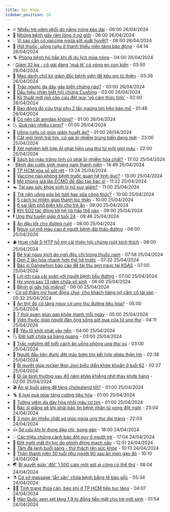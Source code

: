 ```yaml
---
title: Sức khỏe
sidebar_position: 10
---
```


<!-- vnexpress-suc-khoe:START -->
- 🔥 [Nhiều trẻ viêm phổi do nắng nóng kéo dài](https://vnexpress.net/nhieu-tre-viem-phoi-do-nang-nong-keo-dai-4739077.html) - 06:00 26/04/2024
- 🥰 [Những bệnh gây rậm lông ở nữ giới](https://vnexpress.net/nhung-benh-gay-ram-long-o-nu-gioi-4739074.html) - 06:00 26/04/2024
- 💡 [Vì sao cần có vaccine ngừa sốt xuất huyết?](https://vnexpress.net/vi-sao-can-co-vaccine-ngua-sot-xuat-huyet-4730509.html) - 06:00 26/04/2024
- 🤗 [Hút thuốc, uống rượu ở thanh thiếu niên tăng báo động](https://vnexpress.net/hut-thuoc-uong-ruou-o-thanh-thieu-nien-tang-bao-dong-4739186.html) - 04:14 26/04/2024
- 🪜 [Phòng bệnh hô hấp khi đi du lịch mùa nóng](https://vnexpress.net/phong-benh-ho-hap-khi-di-du-lich-mua-nong-4739091.html) - 04:00 26/04/2024
- 🕯 [Giảm 32 kg - cô gái dáng &#39;quả lê&#39; có vòng eo con kiến](https://vnexpress.net/giam-32-kg-co-gai-dang-qua-le-co-vong-eo-con-kien-4738250.html) - 03:50 26/04/2024
- 🤭 [Mạo danh chữ ký giám đốc bệnh viện để kêu gọi từ thiện](https://vnexpress.net/mao-danh-chu-ky-giam-doc-benh-vien-de-keu-goi-tu-thien-4739060.html) - 03:39 26/04/2024
- 👀 [Trào ngược dạ dày gây biến chứng nào?](https://vnexpress.net/trao-nguoc-da-day-gay-bien-chung-nao-4739067.html) - 03:00 26/04/2024
- 🌋 [Dấu hiệu nhận biết hội chứng Cushing](https://vnexpress.net/dau-hieu-nhan-biet-hoi-chung-cushing-4738977.html) - 03:00 26/04/2024
- 🫶 [Kỹ thuật mới mổ cấp cứu đột quỵ &#39;vô cảm thức tỉnh&#39;](https://vnexpress.net/ky-thuat-moi-mo-cap-cuu-dot-quy-vo-cam-thuc-tinh-4738974.html) - 02:00 26/04/2024
- 🦆 [Báo động đỏ cứu thai phụ 2 lần ngừng tim trên bàn mổ](https://vnexpress.net/bao-dong-do-cuu-thai-phu-2-lan-ngung-tim-tren-ban-mo-4739045.html) - 01:48 26/04/2024
- 🚀 [Có nên cắt amidan không?](https://vnexpress.net/co-nen-cat-amidan-khong-4738975.html) - 01:00 26/04/2024
- 🌜 [Quả nào nhiều canxi?](https://vnexpress.net/qua-nao-nhieu-canxi-4738852.html) - 01:00 26/04/2024
- 🧰 [Uống rượu có giúp giảm huyết áp?](https://vnexpress.net/uong-ruou-co-giup-giam-huyet-ap-4738828.html) - 01:00 26/04/2024
- 💫 [Cắt môi hình trái tim, cô gái bị nhiễm trùng biến dạng mặt](https://vnexpress.net/cat-moi-hinh-trai-tim-co-gai-bi-nhiem-trung-bien-dang-mat-4738629.html) - 23:00 25/04/2024
- 🌝 [Xét nghiệm kết hợp AI phát hiện ung thư từ một giọt máu](https://vnexpress.net/xet-nghiem-ket-hop-ai-phat-hien-ung-thu-tu-mot-giot-mau-4738941.html) - 22:00 25/04/2024
- 🗽 [Sách bò màu trắng tinh có phải bị nhiễm hóa chất?](https://vnexpress.net/sach-bo-mau-trang-tinh-co-phai-bi-nhiem-hoa-chat-4738723.html) - 17:02 25/04/2024
- 🕯 [Bệnh dại cướp sinh mạng nam thanh niên](https://vnexpress.net/benh-dai-cuop-sinh-mang-nam-thanh-nien-4738976.html) - 14:49 25/04/2024
- 🦅 [TP HCM xóa sổ sốt rét](https://vnexpress.net/tp-hcm-xoa-so-sot-ret-4738681.html) - 13:24 25/04/2024
- 🦆 [Vaccine nào phòng bệnh trước quan hệ tình dục?](https://vnexpress.net/vaccine-nao-phong-benh-truoc-quan-he-tinh-duc-4738854.html) - 13:00 25/04/2024
- 🎊 [Mở phòng giả lập ECMO để đào tạo bác sĩ](https://vnexpress.net/mo-phong-gia-lap-ecmo-de-dao-tao-bac-si-4738663.html) - 11:22 25/04/2024
- 🏊 [Tại sao sức khỏe sinh lý nữ suy giảm?](https://vnexpress.net/tai-sao-suc-khoe-sinh-ly-nu-suy-giam-4738664.html) - 11:00 25/04/2024
- 📝 [Trẻ nên uống sữa bò tươi hay sữa công thức?](https://vnexpress.net/tre-nen-uong-sua-bo-tuoi-hay-sua-cong-thuc-4738786.html) - 10:00 25/04/2024
- 💯 [5 cách tự nhiên giúp thanh lọc thận](https://vnexpress.net/5-cach-tu-nhien-giup-thanh-loc-than-4738503.html) - 10:00 25/04/2024
- 🌊 [6 sai lầm phổ biến khi cho trẻ ăn](https://vnexpress.net/6-sai-lam-pho-bien-khi-cho-tre-an-4738580.html) - 09:00 25/04/2024
- 🚀 [Khí SO2 tác động tới hệ hô hấp thế nào](https://vnexpress.net/khi-so2-tac-dong-toi-he-ho-hap-the-nao-4738572.html) - 09:00 25/04/2024
- 🕴 [Ung thư tuyến giáp ở tuổi 24](https://vnexpress.net/ung-thu-tuyen-giap-o-tuoi-24-4738799.html) - 08:48 25/04/2024
- 🗽 [Ăn đậu tốt cho đường ruột](https://vnexpress.net/an-dau-tot-cho-duong-ruot-4738708.html) - 08:00 25/04/2024
- 🎡 [Nguy cơ mỡ máu cao ở người bệnh đái tháo đường](https://vnexpress.net/nguy-co-mo-mau-cao-o-nguoi-benh-dai-thao-duong-4738559.html) - 08:00 25/04/2024
- ⛽️ [Hoạt chất 5-HTP hỗ trợ cải thiện hội chứng ruột kích thích](https://vnexpress.net/hoat-chat-5-htp-ho-tro-cai-thien-hoi-chung-ruot-kich-thich-4738279.html) - 08:00 25/04/2024
- 🦆 [Bé trai nguy kịch do ngộ độc chì trong thuốc nam](https://vnexpress.net/be-trai-nguy-kich-do-ngo-doc-chi-trong-thuoc-nam-4738761.html) - 07:58 25/04/2024
- 🤩 [Gen Z lão hóa nhanh hơn thế hệ trước](https://vnexpress.net/gen-z-lao-hoa-nhanh-hon-the-he-truoc-4738693.html) - 07:32 25/04/2024
- 🦒 [Bác sĩ Gangwhoo báo cáo đề tài thu gọn ngực tại KSAS](https://vnexpress.net/bac-si-gangwhoo-bao-cao-de-tai-thu-gon-nguc-tai-ksas-4738716.html) - 07:00 25/04/2024
- 💫 [Lợi ích của cải xoăn với người bệnh tiểu đường](https://vnexpress.net/loi-ich-cua-cai-xoan-voi-nguoi-benh-tieu-duong-4738409.html) - 07:00 25/04/2024
- 🐘 [Hy vọng sau 13 năm chữa vô sinh](https://vnexpress.net/hy-vong-sau-13-nam-chua-vo-sinh-4738561.html) - 06:00 25/04/2024
- 🚀 [Bệnh gì gây hôi miệng?](https://vnexpress.net/benh-gi-gay-hoi-mieng-4737606.html) - 06:00 25/04/2024
- 🕯 [Cơ sở thẩm mỹ hoạt động chui, cho khách hàng nợ cầm cố tài sản](https://vnexpress.net/co-so-tham-my-hoat-dong-chui-cho-khach-hang-no-cam-co-tai-san-4738562.html) - 05:32 25/04/2024
- 🦏 [Ăn thịt đỏ có tăng nguy cơ ung thư đường tiêu hóa?](https://vnexpress.net/an-thit-do-co-tang-nguy-co-ung-thu-duong-tieu-hoa-4738577.html) - 05:00 25/04/2024
- 🦄 [7 thói quen giúp gan khỏe mạnh mỗi ngày](https://vnexpress.net/7-thoi-quen-giup-gan-khoe-manh-moi-ngay-4738553.html) - 05:00 25/04/2024
- 🦒 [Viên thuốc giúp người đàn ông sống sót qua cửa tử ung thư](https://vnexpress.net/vien-thuoc-giup-nguoi-dan-ong-song-sot-qua-cua-tu-ung-thu-4738643.html) - 04:11 25/04/2024
- 👨‍🏫 [Yếu tố khởi phát vảy nến](https://vnexpress.net/yeu-to-khoi-phat-vay-nen-4738549.html) - 04:00 25/04/2024
- 🌜 [Đặt lưới chữa sa bàng quang](https://vnexpress.net/dat-luoi-chua-sa-bang-quang-4738556.html) - 03:00 25/04/2024
- 🚀 [Trắc nghiệm để biết cách ăn uống phòng ung thư vú](https://vnexpress.net/trac-nghiem-de-biet-cach-an-uong-phong-ung-thu-vu-4738498.html) - 03:00 25/04/2024
- 💃 [Người đầu tiên được đặt máy bơm tim kết hợp ghép thận lợn](https://vnexpress.net/nguoi-dau-tien-duoc-dat-may-bom-tim-ket-hop-ghep-than-lon-4738576.html) - 02:38 25/04/2024
- 💯 [Bí quyết giúp rocker Bon Jovi biểu diễn khỏe khoắn ở tuổi 62](https://vnexpress.net/bi-quyet-giup-rocker-bon-jovi-bieu-dien-khoe-khoan-o-tuoi-62-4738439.html) - 02:27 25/04/2024
- 🤔 [Đi lại bình thường sau 40 năm khập khiễng nhờ thay khớp háng](https://vnexpress.net/di-lai-binh-thuong-sau-40-nam-khap-khieng-nho-thay-khop-hang-4738543.html) - 02:00 25/04/2024
- 🎬 [Ăn gì buổi sáng để tăng cholesterol tốt?](https://vnexpress.net/an-gi-buoi-sang-de-tang-cholesterol-tot-4738458.html) - 01:00 25/04/2024
- 🪜 [8 loại quả giúp tăng cường tiêu hóa](https://vnexpress.net/8-loai-qua-giup-tang-cuong-tieu-hoa-4738380.html) - 01:00 25/04/2024
- 🦣 [Tưởng viêm dạ dày hóa nhồi máu cơ tim](https://vnexpress.net/tuong-viem-da-day-hoa-nhoi-mau-co-tim-4738117.html) - 01:00 25/04/2024
- 🧐 [Bác sĩ giằng xé khi phải báo tin bệnh nhân tử vong đột ngột](https://vnexpress.net/bac-si-giang-xe-khi-phai-bao-tin-benh-nhan-tu-vong-dot-ngot-4735247.html) - 23:04 24/04/2024
- 🤡 [3 món ăn nhiều chất xơ giúp ngừa ung thư đại tràng](https://vnexpress.net/3-mon-an-nhieu-chat-xo-giup-ngua-ung-thu-dai-trang-4737970.html) - 22:03 24/04/2024
- 👍 [Sơ cứu khi bị đụng dập chi, bong gân](https://vnexpress.net/so-cuu-khi-bi-dung-dap-chi-bong-gan-4737980.html) - 18:00 24/04/2024
- 💡 [Các triệu chứng cảnh báo đột quỵ ở người trẻ](https://vnexpress.net/cac-trieu-chung-canh-bao-dot-quy-o-nguoi-tre-4738360.html) - 17:04 24/04/2024
- 💯 [Đột ngột mất thị lực do phình động mạch não](https://vnexpress.net/dot-ngot-mat-thi-luc-do-phinh-dong-mach-nao-4738312.html) - 12:51 24/04/2024
- 🧠 [Tắm đá lạnh buổi sáng - thử thách rèn sức khỏe](https://vnexpress.net/tam-da-lanh-buoi-sang-thu-thach-ren-suc-khoe-4734882.html) - 10:13 24/04/2024
- 🎡 [Thận thanh niên 30 tuổi như người 90 sau ăn men gạo đỏ](https://vnexpress.net/than-thanh-nien-30-tuoi-nhu-nguoi-90-sau-an-men-gao-do-4738381.html) - 10:10 24/04/2024
- 🌏 [Bí quyết giúp &#39;đốt&#39; 1.500 calo một giờ ai cũng có thể thử](https://vnexpress.net/bi-quyet-giup-dot-1-500-calo-mot-gio-ai-cung-co-the-thu-4737961.html) - 08:04 24/04/2024
- ⚗️ [Cơ sở massage &#39;lấn sân&#39; chữa bệnh bằng tế bào gốc](https://vnexpress.net/co-so-massage-lan-san-chua-benh-bang-te-bao-goc-4738198.html) - 05:34 24/04/2024
- 👨‍🏫 [Tình trạng thừa cân, béo phì ở TP HCM tiếp tục tăng](https://vnexpress.net/tinh-trang-thua-can-beo-phi-o-tp-hcm-tiep-tuc-tang-4738159.html) - 04:07 24/04/2024
- 🤖 [Hàn Quốc xem xét tặng 1,9 tỷ đồng tiền mặt cho trẻ mới sinh](https://vnexpress.net/han-quoc-xem-xet-tang-1-9-ty-dong-tien-mat-cho-tre-moi-sinh-4738084.html) - 01:54 24/04/2024<!-- vnexpress-suc-khoe:END -->
